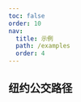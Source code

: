 ```yaml
---
toc: false
order: 10
nav:
  title: 示例
  path: /examples
  order: 4
---
```


## 纽约公交路径

<code src= './taxiTrips/index.tsx' compact="true" defaultShowCode></code>
